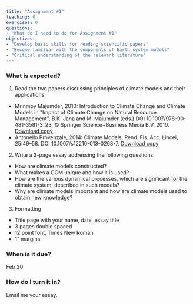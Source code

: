 ```yaml
---
title: "Assignment #1"
teaching: 0
exercises: 0
questions:
- "What do I need to do for Assignment #1"
objectives:
- "Develop basic skills for reading scientific papers"
- "Become familiar with the components of Earth system models"
- "Critical understanding of the relevant literature"
---
```


### What is expected?

1. Read the two papers discussing principles of climate models and their applications
* Mrinmoy Majumder, 2010: Introduction to Climate Change and Climate Models in "Impact of Climate Change on Natural Resource Management", B.K. Jana and M. Majumder (eds.).DOI 10.1007/978-90-481-3581-3_23, © Springer Science+Business Media B.V. 2010. [Download copy](../files/Majumder_ClimateModels.pdf)
* Antonello Provenzale, 2014: Climate Models, Rend. Fis. Acc. Lincei, 25:49–58. DOI 10.1007/s12210-013-0268-7. [Download copy](../files/Provenzale_ClimateModels.pdf)

2. Write a 3-page essay addressing the following questions:
* How are climate models constructed?
* What makes a GCM unique and how it is used?
* How are the various dynamical processes, which are significant for the climate system, described in such models?
* Why are climate models important and how are climate models used to obtain new knowledge?

3. Formatting
* Title page with your name, date, essay title
* 3 pages double spaced
* 12 point font, Times New Roman
* 1” margins

### When is it due?
Feb 20

### How do I turn it in?
Email me your essay.
